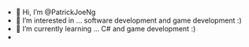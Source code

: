- 👋 Hi, I’m @PatrickJoeNg
- 👀 I’m interested in ... software development and game development :)
- 🌱 I’m currently learning ... C# and game development :)
- 
<!---
PatrickJoeNg/PatrickJoeNg is a ✨ special ✨ repository because its `README.md` (this file) appears on your GitHub profile.
You can click the Preview link to take a look at your changes.
--->
